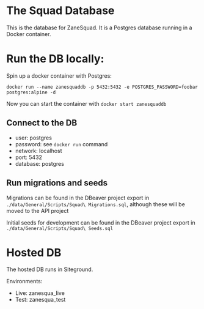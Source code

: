 # The Squad Database

This is the database for ZaneSquad. It is a Postgres database running in a Docker container.

# Run the DB locally:

Spin up a docker container with Postgres:

```
docker run --name zanesquaddb -p 5432:5432 -e POSTGRES_PASSWORD=foobar postgres:alpine -d
```

Now you can start the container with `docker start zanesquaddb`

## Connect to the DB

* user: postgres
* password: see `docker run` command
* network: localhost
* port: 5432
* database: postgres

## Run migrations and seeds

Migrations can be found in the DBeaver project export in `./data/General/Scripts/Squad\ Migrations.sql`, although these will be moved to the API project

Initial seeds for development can be found in the DBeaver project export in `./data/General/Scripts/Squad\ Seeds.sql`

# Hosted DB

The hosted DB runs in Siteground.

Environments:
* Live: zanesqua_live
* Test: zanesqua_test
